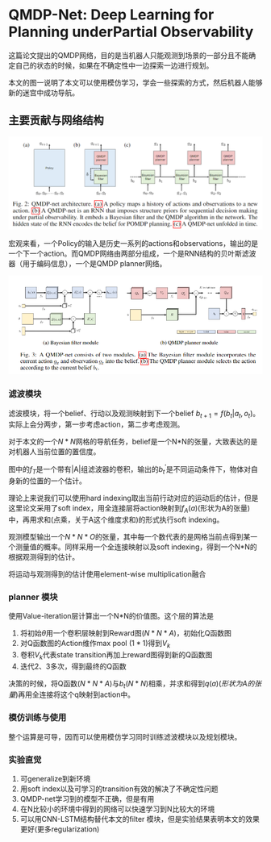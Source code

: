 # QMDP-Net: Deep Learning for Planning underPartial Observability

这篇论文提出的QMDP网络，目的是当机器人只能观测到场景的一部分且不能确定自己的状态的时候，如果在不确定性中一边探索一边进行规划。

本文的图一说明了本文可以使用模仿学习，学会一些探索的方式，然后机器人能够新的迷宫中成功导航。

## 主要贡献与网络结构

![神经网络结构](./res/QMDP网络结构.png)

宏观来看，一个Policy的输入是历史一系列的actions和observations，输出的是一个下一个action。而QMDP网络由两部分组成，一个是RNN结构的贝叶斯滤波器（用于编码信息），一个是QMDP planner网络。

![神经网络结构](./res/QMDP小结构.png)


### 滤波模块
滤波模块，将一个belief、行动以及观测映射到下一个belief $b_{t+1} = f(b_t|a_t, o_t)$。实际上会分两步，第一步考虑action，第二步考虑观测。

对于本文的一个$N*N$网格的导航任务，belief是一个N*N的张量，大致表达的是对机器人当前位置的置信度。

图中的$f_T$是一个带有|A|组滤波器的卷积，输出的$b_t^\prime$是不同运动条件下，物体对自身新的位置的一个估计。

理论上来说我们可以使用hard indexing取出当前行动对应的运动后的估计，但是这里论文采用了soft index，用全连接层将action映射到$f_A(a)$(形状为A的张量)中，再用求和(点乘，关于A这个维度求和)的形式执行soft indexing。

观测模型输出一个$N*N*O$的张量，其中每一个数代表的是网格当前点得到某一个测量值的概率。同样采用一个全连接映射以及soft indexing，得到一个N*N的根据观测得到的估计。

将运动与观测得到的估计使用element-wise multiplication融合

### planner 模块

使用Value-iteration层计算出一个N*N的价值图。这个层的算法是
1. 将初始$\theta$用一个卷积层映射到Reward图($N*N*A$)，初始化Q函数图
2. 对Q函数图的Action维作max pool $(1*1)$得到$V_k$
3. 卷积$V_k$代表state transition再加上reward图得到新的Q函数图
4. 迭代2、3多次，得到最终的Q函数

决策的时候，将Q函数$(N*N*A)$与$b_t (N*N)$相乘，并求和得到$q(a) (形状为A的张量)$再用全连接将这个q映射到action中。

### 模仿训练与使用

整个运算是可导，因而可以使用模仿学习同时训练滤波模块以及规划模块。

### 实验直觉

1. 可generalize到新环境
2. 用soft index以及可学习的transition有效的解决了不确定性问题
3. QMDP-net学习到的模型不正确，但是有用
4. 在N比较小的环境中得到的网络可以快速学习到N比较大的环境
5. 可以用CNN-LSTM结构替代本文的filter 模块，但是实验结果表明本文的效果更好(更多regularization)